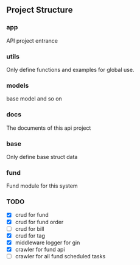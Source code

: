 ## Project Structure

### app

API project entrance

### utils

Only define functions and examples for global use.

### models

base model and so on

### docs

The documents of this api project

### base 

Only define base struct data

### fund

Fund module for this system

### TODO

- [x] crud for fund 
- [x] crud for fund order
- [ ] crud for bill
- [x] crud for tag
- [x] middleware logger for gin
- [x] crawler for fund api
- [ ] crawler for all fund scheduled tasks